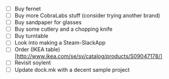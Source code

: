  - [ ] Buy fernet
 - [ ] Buy more CobraLabs stuff (consider trying another brand)
 - [ ] Buy sandpaper for glasses
 - [ ] Buy some cutlery and a chopping knife
 - [ ] Buy turntable
 - [ ] Look into making a Steam-SlackApp
 - [ ] Order (IKEA table)[http://www.ikea.com/se/sv/catalog/products/S09047178/]
 - [ ] Revisit soylent
 - [ ] Update dock.mk with a decent sample project
